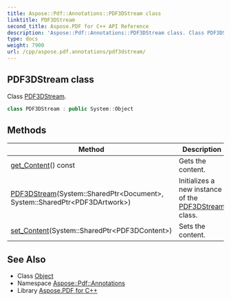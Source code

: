 ```yaml
---
title: Aspose::Pdf::Annotations::PDF3DStream class
linktitle: PDF3DStream
second_title: Aspose.PDF for C++ API Reference
description: 'Aspose::Pdf::Annotations::PDF3DStream class. Class PDF3DStream in C++.'
type: docs
weight: 7900
url: /cpp/aspose.pdf.annotations/pdf3dstream/
---
```

## PDF3DStream class


Class [PDF3DStream](./).

```cpp
class PDF3DStream : public System::Object
```

## Methods

| Method | Description |
| --- | --- |
| [get_Content](./get_content/)() const | Gets the content. |
| [PDF3DStream](./pdf3dstream/)(System::SharedPtr\<Document\>, System::SharedPtr\<PDF3DArtwork\>) | Initializes a new instance of the [PDF3DStream](./) class. |
| [set_Content](./set_content/)(System::SharedPtr\<PDF3DContent\>) | Sets the content. |
## See Also

* Class [Object](../../system/object/)
* Namespace [Aspose::Pdf::Annotations](../)
* Library [Aspose.PDF for C++](../../)
